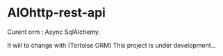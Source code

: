 # AIOhttp-rest-api 

Curent orm : Async SqlAlchemy.

It will to change with (Tortoise ORM)
This project is under development...

